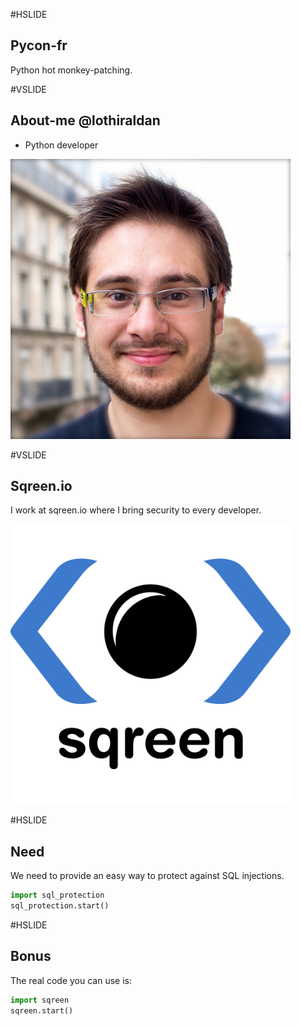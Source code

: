 #HSLIDE

## Pycon-fr

Python hot monkey-patching.

#VSLIDE

## About-me @lothiraldan

 * Python developer

<img src="images/me.png" widht="448" height="448"/>

#VSLIDE

## Sqreen.io

I work at sqreen.io where I bring security to every developer.

<img src="images/sqreen.png" widht="448" height="448"/>

#HSLIDE

## Need

We need to provide an easy way to protect against SQL injections.

```python
import sql_protection
sql_protection.start()
```

#HSLIDE

## Bonus

The real code you can use is:

```python
import sqreen
sqreen.start()
```
